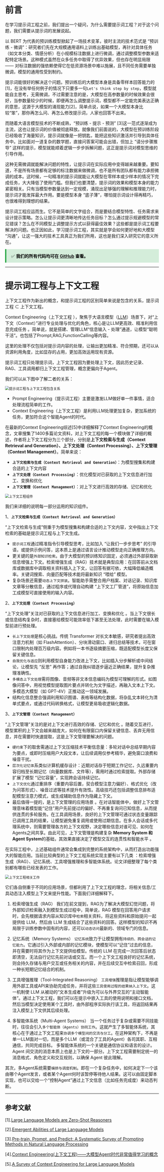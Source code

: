 # 前言

在学习提示词工程之前，我们提出一个疑问，为什么需要提示词工程？对于这个问题，我们需要从提示词的发展说起。

以 BERT 为代表的预训练模型掀起了一场技术变革，彼时主流的技术范式是 “预训练 - 微调”：研究者们先在大规模通用语料上训练出基础模型，再针对具体任务（如文本分类、情感分析）在小规模标注数据上进行微调，通过调整模型参数来适配特定场景。这种模式虽然在众多任务中取得了优异效果，但也存在明显局限 —— 对标注数据的强依赖使得它在低资源场景中难以施展，且不同任务需要单独微调，模型的通用性受到制约。

提示词能很好的解决这个问题。预训练后的大模型本身是具备零样本回答能力的[1]，在没有举任何例子的情况下只要多一句`Let's think step by step`，模型就能自主思考，无需微调，不过需要注意的是，大模型在高参数量的时候效果会很好，当参数量较少的时候，即便再怎么调整提示词，模型都不一定能完美表达正确的意思，这源于大模型的涌现能力[2]，简单点说，如果一个大模型本身比较“笨”，那你再怎么问、再怎么修改提示词，人家也回答不出来。

而随着大语言模型技术的不断成熟，“预训练 - 提示 - 预测” [3]这一范式逐渐成为主流，这也让提示词的价值被彻底释放。就像我们前面说的，大模型在预训练阶段已经吸收了海量知识，提示词就像是一把钥匙，能把这些知识激活并引导到具体任务中。比如面对一道复杂的数学题，直接问答案可能会出错，但加上 “请分步骤推导” 这样的提示，模型就能顺着逻辑一步步拆解问题，这正是提示词对模型思维的引导作用。

这种无需微调就能解决问题的特性，让提示词在实际应用中变得越来越重要。要知道，不是所有场景都有足够的标注数据来做微调，也不是所有团队都有能力承担微调的成本。这时候，一句精准的提示词就能让大模型在零样本或少样本的情况下完成任务，大大降低了使用门槛。但我们也要清楚，提示词的效果和模型本身的能力紧密相关。只有当模型参数量达到一定规模，涌现出足够强的理解和推理能力时，提示词才能发挥最大作用。要是模型本身 “底子薄”，哪怕提示词设计得再精巧，也很难得到理想的结果。

提示词工程应运而生。它不是简单的文字组合，而是要结合模型特性、任务需求来设计提示策略。怎么让提示词更清晰地传达任务目标？怎么通过提示规避模型的常见错误？怎么在不同模型上调整提示方式以获得最佳效果？这些都是提示词工程要解决的问题。也正因如此，学习提示词工程，其实就是学会如何更好地和大模型 “沟通”，让这一强大的技术工具真正为我们所用，这也是我们深入研究它的意义所在。

<div style="background:#d4edda;color:#000;padding:12px 16px;border-left:4px solid #28a745;">
✅ <strong>我们的所有代码均可在 <a href="https://github.com/828Tina/PromptEngineeringCourse" target="_blank" rel="noopener">GitHub</a> 查看。</strong>
</div>

---

# 提示词工程与上下文工程

上下文工程作为新出的概念，和提示词工程的区别简单来说是包含的关系，提示词工程 $\subset$ 上下文工程。

Context Engineering（上下文工程 ），聚焦于大语言模型（[LLM](https://zhida.zhihu.com/search?content_id=260080027&content_type=Article&match_order=1&q=LLM&zhida_source=entity)）场景下，对“上下文（Context）”进行专业处理与优化的角色，核心是让LLM更高效、精准利用信息完成任务 。简单说，就是搭建、管理LLM“信息输入 - 处理”通道，让模型“聪明干活”。也包括了Prompt,RAG,FunctionCalling等内容。

这里的处理不仅包括对提示词内容的处理，让输出更加精准、符合预期，还可以从资源利用角度，比如显存的占用，更加高效运用现有资源。

提示词工程只处理提示词，上下文工程因为要处理上下文，因此历史记录、RAG、工具调用都归上下文工程管理，概念更偏向于Agent。

我们可以从下图中了解二者的关系：

<img src="./picture/context_engineering.png" alt="提示词工程与上下文工程包含关系" style="zoom:80%;" />

- Prompt Engineering（提示词工程）主要是激发LLM做好单一件事情，适合处理流程简单的工作。
- Context Engineering（上下文工程）是利用LLM处理更加复杂，更加系统的任务，更加符合这个智能Agent的时代。

在最新的Context Engineering综述[5]中详细解释了Context Engineering的概念，文章搜集了1400多篇论文资料，对上下文工程的每一个模块做了详细的概述，作者将上下文工程分为三个部分，分别是**上下文检索与生成（Context Retrieval and Generation）、上下文处理（Context Processing）、上下文管理（Context Management）**。简单来说：
- **`上下文检索与生成（Context Retrieval and Generation）`**：为模型搜集和构建合适的上下文内容
- **`上下文处理（Context Processing）`**：优化模型对已获取的上下文信息进行加工、变换和优化
- **`上下文管理（Context Management）`**：对上下文进行高效的存储、记忆和优化 

<img src="./picture/fundation_components.png" alt="上下文工程组件" style="zoom:80%;" />


我们来详细的说明每一部分运用的知识组件。

1、**`上下文检索与生成（Context Retrieval and Generation）`**

“上下文检索与生成”侧重于为模型搜集和构建合适的上下文内容，文中指出上下文检索的基础是提示词工程与上下文生成。

- `提示词工程`通过精准指令引导模型思考，比如加入 “让我们一步步思考” 的引导语，或提供示例问答，这本质上是通过语言设计推动模型走向正确推理方向。
- 更关键的是`外部知识检索`。由于大模型的预训练知识固定，必须通过外部获取新信息增强上下文。检索增强生成（RAG）技术就是典型应用：在回答前从文档库或数据库中调取相关资料插入上下文，让回答有据可依，大幅降低编造概率。关键词搜索、向量匹配等技术能将最新知识 “喂给” 模型。
- 复杂场景还需要`动态上下文拼装`。智能助手需整合用户档案、对话记录、知识库文章等分散信息，通过程序或代理自动构建 “上下文工厂管道”，将原始信息加工成模型可直接使用的输入内容。

2、**`上下文处理（Context Processing）`**

“上下文处理”关注对已获取的上下文信息进行加工、变换和优化 。当上下文很长或信息结构复杂时，直接塞给模型可能效率低下甚至无法处理，此时需要在输入模型前进行预处理。

- `长上下文处理`是核心挑战。传统 Transformer 对长文本敏感，研究者提出高效注意力机制（如 FlashAttention）、分块滑动窗口、递归总结等技术，可在窗口限制内处理百万级内容。例如将一本书逐级摘要压缩，既适配模型长度又保留关键信息。
- `自我优化与适应`则利用模型自身能力改进上下文，比如插入分步解析或中间结论，让模型先 “反思” 再作答；通过自我纠错逐步逼近正确结果，提升复杂推理准确性。
- `多模态上下文处理`需将图像、音频等非文本信息编码为模型可理解的形式。如图像问答中，用视觉模型提取图片要点并转化为文字描述，再融入文本上下文。多模态大模型（如 GPT-4V）正推动这一领域发展。
- 结构化信息整合强调利用知识图谱、表格等结构化数据，将杂乱文本转化为清单式要点，或通过代码转换格式，让模型更易吸收逻辑化数据。

3、**`上下文管理（Context Management）`**

“上下文管理”关注的是对上下文进行高效的存储、记忆和优化 。随着交互进行，模型累积的上下文会越来越庞大，如何在有限窗口内保留关键信息、丢弃无用信息，并在需要时快速提取，这是上下文管理要解决的问题。

- `硬约束`下的取舍需通过上下文压缩技术平衡信息量：多轮对话中总结早期内容为要点，或即时压缩用户大段文本，让后续调用仅参考精华，避免窗口浪费和噪音干扰。
- `层次化记忆体`系类似计算机缓存设计：近期对话存于短期工作记忆，久远重要内容归档至长期记忆（向量数据库、文件等），需用时通过检索提取。外部存储扩展了模型 “记忆容量”，实现跨会话持续记忆。
- `上下文优化`通过重排序（重要内容后置，契合模型注意力偏好）、格式优化（改为问答形式）、噪音过滤等技术提升有效性。高级技巧还包括调整信息排布适配模型注意力模式，或生成辅助信息作为隐藏上下文。
- 最后值得一提的，是上下文管理的应用场景 。在对话智能体中，做好上下文管理意味着模型能“记住”用户先前提过的偏好、不再重复询问已知信息，从而提供连贯的多轮服务。在工具调用场景，良好的上下文管理可通过状态变量跟踪已调用工具的结果，让模型避免重复调用或使用过期信息。在多人会话或多代理系统中，则需要管理各方的上下文视野，决定哪些信息对谁可见、如何在Agents之间共享。由此可见，上下文管理是构建复杂 **Memory System 和 Agent System**的基础，其效果直接决定了模型交互的连贯性和智能水平 。


在实际工程中，上述基础组件通常会集成到完整的系统架构中，从而打造出功能强大的智能应用。当前比较典型的上下文工程系统实现主要有以下几类 ：检索增强生成（RAG）、记忆系统、工具增强推理和多智能体系统。论文详细整理了每个类别都有哪些已经发表的工作。


<img src="./picture/context_en_work.png" alt="上下文工程相关工作" style="zoom:80%;" />

它们各自侧重于不同的应用场景，但都利用了上下文工程的理念，将相关信息/工具动态注入模型上下文来提升性能。下面我们详细解释下。

1. 检索增强生成（RAG）
我们在前文提到，RAG为了解决大模型幻觉问题，将外部知识检索融入到模型生成过程中，简单说，RAG 模型在回答用户请求时，会先根据请求内容从知识库中`检索`相关资料，将这些资料和原始提问一起提供给 LLM，然后由 LLM 生成结合了这些资料的回答。这样模型的知识不再局限于训练参数中固有的内容，还可以`动态访问`最新的、领域专门的信息。

2. 记忆系统（Memory Systems）
`记忆系统`致力于让模型拥有`持续的、跨会话的记忆能力`。它通过引入外部或内部的记忆模块，使模型可以“记住”过去的信息，并在需要时将其作为上下文提供给模型。传统的 LLM 在完成一次回答后状态即清空，无法自行记忆先前对话或交互。而一个上下文工程良好的记忆系统，则会持久存储与用户交互或任务相关的内容，并在后续交互中检索召回，形成一种长短期记忆结合的机制。

3. 工具增强推理（Tool-Integrated Reasoning）
`工具增强`推理是指让模型能够调用外部工具或API来协助完成任务，并将这些`工具使用过程的结果纳入上下文`。这一机制使 LLM 从被动的“文本生成者”升级为可以与外界交互的“主动智能体”。通过上下文工程，我们可以在提示中嵌入工具的使用说明和接口文档，然后当模型决定使用某个工具时，由外部程序实际执行该工具，将返回结果再注入模型上下文供其后续处理。

4. 多智能体系统（Multi-Agent Systems）
当一个任务过于复杂或需要不同技能时，往往会引入`多个智能体（Agents）协同工作`。这就产生了多智能体系统，其核心在于通过上下文工程来`协调多个模型间的交流与分工`。在这种架构下，不再是单一LLM面对一切，而是多个LLM（或混合了工具的Agent）各司其职、互相通信，共同完成目标。
多智能体系统的一个关键是通信协议和语言的设计。Agent 间交流的消息本质上也是上下文的一部分。上下文工程需要制定统一的消息格式、角色定义和交互规则，以确保 Agent 彼此理解。


其次，多Agent系统需要`编排与调度机制`。即在一个复杂任务中，如何决定下一个该由哪个Agent发言，或者某个Agent何时该暂停等待他人结果。这可以由固定脚本实现，也可以交给一个“控制Agent”通过上下文信息（比如任务完成度）来动态判断。

---

## 参考文献

[1].[Large Language Models are Zero-Shot Reasoners](https://arxiv.org/pdf/2205.11916)

[2].[Emergent Abilities of Large Language Models](https://arxiv.org/pdf/2206.07682)

[3].[Pre-train, Prompt, and Predict: A Systematic Survey of Prompting Methods in Natural Language Processing](https://dl.acm.org/doi/pdf/10.1145/3560815)

[4].[Context Engineering(上下文工程)——大模型Agent时代非常值得学习的概念](https://zhuanlan.zhihu.com/p/1926063515296315200)

[5].[A Survey of Context Engineering for Large Language Models](https://arxiv.org/abs/2507.13334)